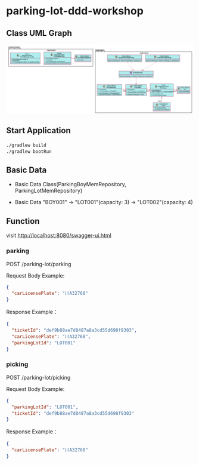 
# parking-lot-ddd-workshop

## Class UML Graph
![avatar](graph/parkinglot.png)


## Start Application

```sh
./gradlew build
./gradlew bootRun
```


## Basic Data

* Basic Data Class(ParkingBoyMemRepository, ParkingLotMemRepository)

* Basic Data
"BOY001" -> "LOT001"(capacity: 3)
         -> "LOT002"(capacity: 4)

## Function

visit [http://localhost:8080/swagger-ui.html](http://localhost:8080/swagger-ui.html)

### parking
POST /parking-lot/parking

Request Body Example:
```json
{
  "carLicensePlate": "川A32768"
}
```

Response Example：
```json
{
  "ticketId": "def9b88ae7d8487a8a3cd55d698f9303",
  "carLicensePlate": "川A32768",
  "parkingLotId": "LOT001"
}
```

### picking
POST /parking-lot/picking

Request Body Example:
```json
{
  "parkingLotId": "LOT001",
  "ticketId": "def9b88ae7d8487a8a3cd55d698f9303"
}
```

Response Example：
```json
{
  "carLicensePlate": "川A32768"
}
```